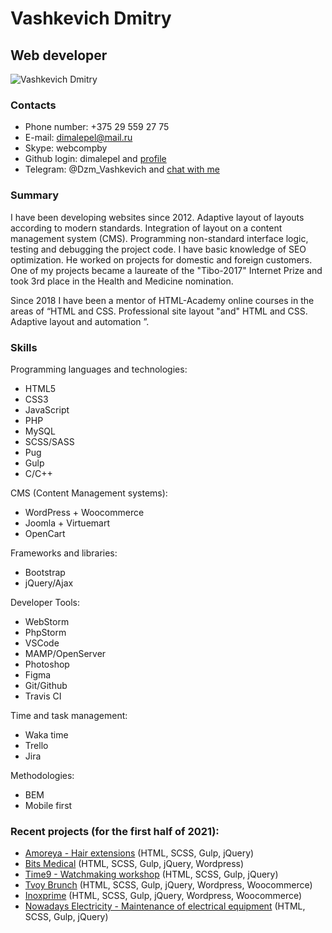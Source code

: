 # Vashkevich Dmitry

## Web developer

![Vashkevich Dmitry](https://i.ibb.co/jk4wkKP/pic-my-photo.jpg)

### Contacts
* Phone number: +375 29 559 27 75
* E-mail: dimalepel@mail.ru
* Skype: webcompby
* Github login: dimalepel and [profile](https://github.com/dimalepel)
* Telegram: @Dzm_Vashkevich and [chat with me](https://t.me/Dzm_Vashkevich)

### Summary
I have been developing websites since 2012. Adaptive layout of layouts according to modern standards. Integration of layout on a content management system (CMS). Programming non-standard interface logic, testing and debugging the project code. I have basic knowledge of SEO optimization. He worked on projects for domestic and foreign customers. One of my projects became a laureate of the "Tibo-2017" Internet Prize and took 3rd place in the Health and Medicine nomination.

Since 2018 I have been a mentor of HTML-Academy online courses in the areas of “HTML and CSS. Professional site layout "and" HTML and CSS. Adaptive layout and automation ”.

### Skills
Programming languages and technologies:
* HTML5
* CSS3
* JavaScript
* PHP
* MySQL
* SCSS/SASS
* Pug
* Gulp
* C/C++

CMS (Content Management systems):
* WordPress + Woocommerce
* Joomla + Virtuemart
* OpenCart

Frameworks and libraries:
* Bootstrap
* jQuery/Ajax

Developer Tools:
* WebStorm
* PhpStorm
* VSCode
* MAMP/OpenServer
* Photoshop
* Figma
* Git/Github
* Travis CI

Time and task management:
* Waka time
* Trello
* Jira

Methodologies:
* BEM
* Mobile first

### Recent projects (for the first half of 2021):
* [Amoreya - Hair extensions](https://amoreya.ru/) (HTML, SCSS, Gulp, jQuery)
*	[Bits Medical](https://www.bits-medical.de/) (HTML, SCSS, Gulp, jQuery, Wordpress)
*	[Time9 - Watchmaking workshop](https://time9.ru/) (HTML, SCSS, Gulp, jQuery)
* [Tvoy Brunch](https://tvoybrunch.by/) (HTML, SCSS, Gulp, jQuery, Wordpress, Woocommerce)
*	[Inoxprime](https://inoxprime.by/) (HTML, SCSS, Gulp, jQuery, Wordpress, Woocommerce)
*	[Nowadays Electricity - Maintenance of electrical equipment](https://nwdelectricity.ru/) (HTML, SCSS, Gulp, jQuery)